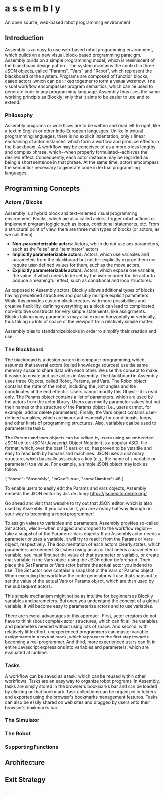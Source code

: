 # a s s e m b l y
An open source, web-based robot programming environment

## Introduction

Assembly is an easy to use web-based robot programming environment, which builds on a new visual, block-based programming paradigm. Assembly builds on a simple programming model, which is reminiscent of the blackboard design pattern. The system maintains the context in three JSON objects, called "Params", "Vars" and "Robot", which represent the blackboard of the system. Programs are composed of function blocks, called actors, which can be linked together to form a visual workflow. The visual workflow encompasses program semantics, which can be used to generate code in any programming language. Assembly thus uses the same working principle as Blockly; only that it aims to be easier to use and to extend. 
### Philosophy

Assembly programs or workflows are to be written and read left to right, like a text in English or other Indo-European languages. Unlike in textual programming languages, there is no explicit indentation, only a linear enchaining of actor instances, which form a worflow and produce effects in the blackboard. A workflow may be conceived of as a more o less lengthy and complex phrase, which--when properly formulated--achieves the desired effect. Consequently, each actor instance may be regarded as being a short sentence in that phrase. At the same time, actors emcompass the semantics necessary to generate code in textual programming languages.

## Programming Concepts

### Actors / Blocks

Assembly is a hybrid block and text-oriented visual programming environment. Blocks, which are also called actors, trigger robot actions or implement program logigic such as loops, conditional statements, etc. From a structural point of view, there are three main types of blocks (or actors, as we call them):

- **Non-parameterizable actors**: Actors, which do not use any parameters, such as the "else" and "terminator" actors.
- **Implicitly parameterizable actors**: Actors, which use variables and parameters from the blackboard but neither explicitly expose them nor require user-defined values for them, such as the move actors. 
- **Explicitly parameterizable actors**: Actors, which expose one variable, the value of which needs to be set by the user in order for the actor to poduce a meaningful effect, such as conditional and loop structures. 

As opposed to Assembly actors, Blockly allows additional types of blocks having predefined structures and possibly multiple explicit parameters. While this provides custom block creators with more possibilities and creative flexibility, defining everything as a block can lead to complicated, non-intuitive constructs for very simple statements, like assignments. Blocks taking many parameters may also expand horizontally or vertically, thus taking up lots of space of the viewport for a relatively simple matter.

Assembly tries to standardize blocks in order to simplify their creation and use. 

### The Blackboard

The blackboard is a design pattern in computer programming, which assumes that several actors (called knowledge sources) use the same memory space to share data with each other. We use this concept to make it easier to create and use actors in Assembly. The blackboard in Assembly uses three Objects, called Robot, Params, and Vars. The Robot object contains the state of the robot, including the joint angles and the coordinates of the end effector. Users cannot modify this Object--it is read only. The Params object contains a list of parameters, which are used by the actors from the actor library. Users can modify parameter values but not their names or the structure of the Params object (i.e., users cannot, for example, add or delete parameters). Finally, the Vars object contains user-defined variables, which are important especially for conditionals, loops, and other kinds of programming structures. Also, variables can be used to parameterize tasks. 

The Params and vars objects can be edited by users using an embedded JSON editor. JSON (Javascript Object Notation) is a popular ASCII file format, which, over the past 15 ears or so, has proven to be versitile and easy to read both by humans and machines. JSON uses a dictionary structure, which basically associates a key (e.g., the name of a variable or parameter) to a value. For example, a simple JSON object may look as follow:

{
  "name": "Assembly",
  "isCool": true,
  "someNumber": 45
}

To enable users to easily edit the Params and Vars objects, Assembly embeds the JSON editor by Jos de Jong: https://jsoneditoronline.org/

Go ahead and visit that website to try out that JSON editor, which is also used by Assembly. If you can use it, you are already halfway through on your way to becoming a robot programmer!

To assign values to variables and parameters, Assembly provides so-called *Set* actors, which--when dragged and dropped to the workflow region--take a snapshot of the Params or Vars objects. If an Assembly actor needs a parameter or uses a variable, it will try to read it from the Params or Vars object, respectively. The documentation of each actors clearly states, which parameters are needed. So, when using an actor that needs a parameter or variable, you must first set the value of that parameter or variable, or create that variable in the Vars object using the JSON editor beforehand. Then place the *Set* Params or Vars actor before the actual actor you indend to use. The *Set* actor now contains a snapshot of the Vars or Params object. When executing the workflow, the code generator will use that snapshot to set the value of the actual Vars or Params object, which are then used by the subsequent actors. 

This simple mechanism might not be as intuitive for beginners as Blockly variables and parameters. But once you understand the concept of a global variable, it will become easy to parameterize actors and to use variables. 

There are several advantages to this approach. First, actor creators do not have to think about complex actor structures, which can fit all the variables and parameters needed without using lots of space. And second, with relatively little effort, unexperienced programmers can master variable assignments in a textual mode, which represents the first step towards becoming a real programmer. And third, more experienced users can fit in entire Javascript expressions into variables and parameters, which are evaluated at runtime. 

### Tasks

A workflow can be saved as a task, which can be reused within other workflows. Tasks are an easy way to organize robot programs. In Assembly, tasks are simply stored in the browser's bookmarks bar and can be loaded by clicking on that bookmark. Task collections can be organized in folders and exported using the browser's bookmarks management features. Tasks can also be easily shared on web sites and dragged by users onto their browser's bookmarks bar. 

### The Simulator

### The Robot

### Supporting Functions

## Architecture

## Exit Strategy

...
